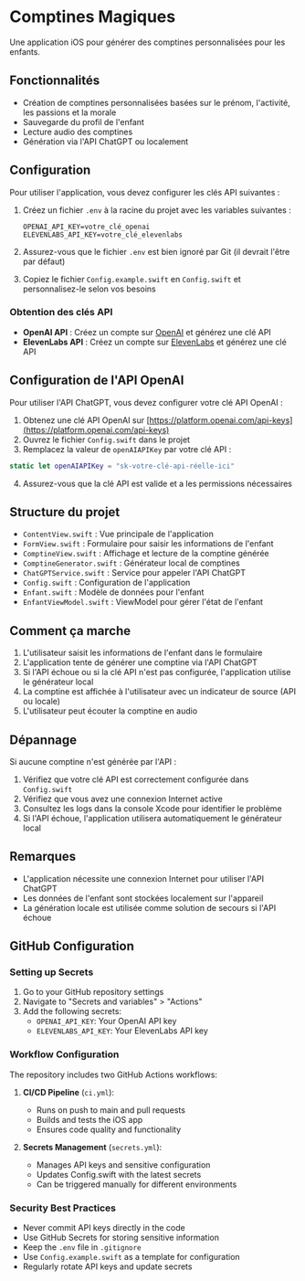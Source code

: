 # Comptines Magiques

Une application iOS pour générer des comptines personnalisées pour les enfants.

## Fonctionnalités

- Création de comptines personnalisées basées sur le prénom, l'activité, les passions et la morale
- Sauvegarde du profil de l'enfant
- Lecture audio des comptines
- Génération via l'API ChatGPT ou localement

## Configuration

Pour utiliser l'application, vous devez configurer les clés API suivantes :

1. Créez un fichier `.env` à la racine du projet avec les variables suivantes :
   ```
   OPENAI_API_KEY=votre_clé_openai
   ELEVENLABS_API_KEY=votre_clé_elevenlabs
   ```

2. Assurez-vous que le fichier `.env` est bien ignoré par Git (il devrait l'être par défaut)

3. Copiez le fichier `Config.example.swift` en `Config.swift` et personnalisez-le selon vos besoins

### Obtention des clés API

- **OpenAI API** : Créez un compte sur [OpenAI](https://platform.openai.com/) et générez une clé API
- **ElevenLabs API** : Créez un compte sur [ElevenLabs](https://elevenlabs.io/) et générez une clé API

## Configuration de l'API OpenAI

Pour utiliser l'API ChatGPT, vous devez configurer votre clé API OpenAI :

1. Obtenez une clé API OpenAI sur [https://platform.openai.com/api-keys](https://platform.openai.com/api-keys)
2. Ouvrez le fichier `Config.swift` dans le projet
3. Remplacez la valeur de `openAIAPIKey` par votre clé API :

```swift
static let openAIAPIKey = "sk-votre-clé-api-réelle-ici"
```

4. Assurez-vous que la clé API est valide et a les permissions nécessaires

## Structure du projet

- `ContentView.swift` : Vue principale de l'application
- `FormView.swift` : Formulaire pour saisir les informations de l'enfant
- `ComptineView.swift` : Affichage et lecture de la comptine générée
- `ComptineGenerator.swift` : Générateur local de comptines
- `ChatGPTService.swift` : Service pour appeler l'API ChatGPT
- `Config.swift` : Configuration de l'application
- `Enfant.swift` : Modèle de données pour l'enfant
- `EnfantViewModel.swift` : ViewModel pour gérer l'état de l'enfant

## Comment ça marche

1. L'utilisateur saisit les informations de l'enfant dans le formulaire
2. L'application tente de générer une comptine via l'API ChatGPT
3. Si l'API échoue ou si la clé API n'est pas configurée, l'application utilise le générateur local
4. La comptine est affichée à l'utilisateur avec un indicateur de source (API ou locale)
5. L'utilisateur peut écouter la comptine en audio

## Dépannage

Si aucune comptine n'est générée par l'API :

1. Vérifiez que votre clé API est correctement configurée dans `Config.swift`
2. Vérifiez que vous avez une connexion Internet active
3. Consultez les logs dans la console Xcode pour identifier le problème
4. Si l'API échoue, l'application utilisera automatiquement le générateur local

## Remarques

- L'application nécessite une connexion Internet pour utiliser l'API ChatGPT
- Les données de l'enfant sont stockées localement sur l'appareil
- La génération locale est utilisée comme solution de secours si l'API échoue

## GitHub Configuration

### Setting up Secrets

1. Go to your GitHub repository settings
2. Navigate to "Secrets and variables" > "Actions"
3. Add the following secrets:
   - `OPENAI_API_KEY`: Your OpenAI API key
   - `ELEVENLABS_API_KEY`: Your ElevenLabs API key

### Workflow Configuration

The repository includes two GitHub Actions workflows:

1. **CI/CD Pipeline** (`ci.yml`):
   - Runs on push to main and pull requests
   - Builds and tests the iOS app
   - Ensures code quality and functionality

2. **Secrets Management** (`secrets.yml`):
   - Manages API keys and sensitive configuration
   - Updates Config.swift with the latest secrets
   - Can be triggered manually for different environments

### Security Best Practices

- Never commit API keys directly in the code
- Use GitHub Secrets for storing sensitive information
- Keep the `.env` file in `.gitignore`
- Use `Config.example.swift` as a template for configuration
- Regularly rotate API keys and update secrets 